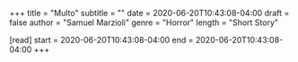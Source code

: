 +++
title = "Multo"
subtitle = ""
date = 2020-06-20T10:43:08-04:00
draft = false
author = "Samuel Marzioli"
genre = "Horror"
length = "Short Story"

[read]
  start = 2020-06-20T10:43:08-04:00
  end = 2020-06-20T10:43:08-04:00
+++
